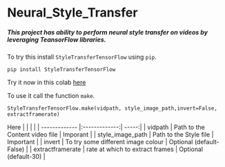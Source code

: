 # Neural_Style_Transfer

##### This project has ability to perform neural style transfer on videos by leveraging TeansorFlow libraries.

To try this install `StyleTransferTensorFlow` using `pip`.

`pip install StyleTransferTensorFlow`


Try it now in this colab [here](https://colab.research.google.com/github/LordHarsh/Neural_Style_Transfer/blob/main/Style_Transfer.ipynb)

To use it call the function `make`.

`StyleTransferTensorFlow.make(vidpath, style_image_path,invert=False, extractframerate)`

Here
|               |               |       |
| ------------- |:-------------:| -----:|
| vidpath      | Path to the Content video file | Imporant |
| style_image_path | Path to the Style file      |   Important |
| invert | To try some different image colour      |    Optional (default-False) |
| extractframerate | rate at which to extract frames |    Optional (default-30) |
